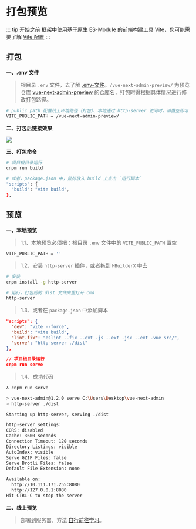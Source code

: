 # 打包预览

::: tip 开始之前
框架中使用基于原生 ES-Module 的前端构建工具 Vite，您可能需要了解 [Vite 配置](https://vitejs.cn/config/)
:::

## 打包

<p style="font-weight: bold;">一、.env 文件</p>

> 根目录 `.env` 文件，去了解 [.env-文件](/config/server/#env-文件)。`/vue-next-admin-preview/` 为预览仓库 [vue-next-admin-preview](https://gitee.com/lyt-top/vue-next-admin-preview) 的仓库名，打包时得根据具体情况进行修改打包路径。

```bash
# public path 配置线上环境路径（打包）、本地通过 http-server 访问时，请置空即可
VITE_PUBLIC_PATH = /vue-next-admin-preview/
```

<p style="font-weight: bold;">二、打包后链接效果</p>

<img src="https://img-blog.csdnimg.cn/1f5484d02645451d94ccfffab1cb09db.png?x-oss-process=image/watermark,type_d3F5LXplbmhlaQ,shadow_50,text_Q1NETiBAbHl0LXRvcA==,size_20,color_FFFFFF,t_70,g_se,x_16">

<p style="font-weight: bold;">三、打包命令</p>

```bash
# 项目根目录运行
cnpm run build

# 或者，package.json 中，鼠标放入 build 上点击 `运行脚本`
"scripts": {
  "build": "vite build",
},
```

## 预览

<p style="font-weight: bold;">一、本地预览</p>

> 1.1、本地预览必须把：根目录 `.env` 文件中的 `VITE_PUBLIC_PATH` 置空

```bash
VITE_PUBLIC_PATH = ''
```

> 1.2、安装 `http-server` 插件，或者拖到 `HBuilderX` 中去

```bash
# 安装
cnpm install -g http-server

# 运行，打包后的 dist 文件夹里打开 cmd
http-server
```

> 1.3、或者在 `package.json` 中添加脚本

```json {5}
"scripts": {
  "dev": "vite --force",
  "build": "vite build",
  "lint-fix": "eslint --fix --ext .js --ext .jsx --ext .vue src/",
  "serve": "http-server ./dist"
},

// 项目根目录运行
cnpm run serve
```

> 1.4、成功代码

```bash
λ cnpm run serve

> vue-next-admin@1.2.0 serve C:\Users\Desktop\vue-next-admin
> http-server ./dist

Starting up http-server, serving ./dist

http-server settings:
CORS: disabled
Cache: 3600 seconds
Connection Timeout: 120 seconds
Directory Listings: visible
AutoIndex: visible
Serve GZIP Files: false
Serve Brotli Files: false
Default File Extension: none

Available on:
  http://10.111.171.255:8080
  http://127.0.0.1:8080
Hit CTRL-C to stop the server
```

<p style="font-weight: bold;">二、线上预览</p>

> 部署到服务器，方法 [自行前往学习](https://www.baidu.com/)。
